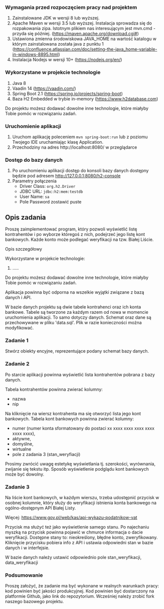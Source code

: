 ### Wymagania przed rozpoczęciem pracy nad projektem

1. Zainstalowane JDK w wersji 8 lub wyższej.
1. Apache Maven w wersji 3.5 lub wyższej. Instalacja sprowadza się do rozpakowania zipa. Istotnym plikiem nas interesującym jest mvn.cmd - przyda się później. (https://maven.apache.org/download.cgi#)
1. Ustawiona zmienna środowiskowa JAVA_HOME na wartość katalogu w którym zainstalowana została java z punktu 1 (https://confluence.atlassian.com/doc/setting-the-java_home-variable-in-windows-8895.html)
1. Instalacja Nodejs w wersji 10+ (https://nodejs.org/en/)

### Wykorzystane w projekcie technologie

1. Java 8
1. Vaadin 14 (https://vaadin.com/)
1. Spring Boot 2.1 (https://spring.io/projects/spring-boot)
1. Baza H2 Embedded w trybie in-memory (https://www.h2database.com)

Do projektu możesz dodawać dowolne inne technologie, które miałyby Tobie pomóc w rozwiązaniu zadań.

### Uruchomienie aplikacji

1. Uruchom aplikację poleceniem `mvn spring-boot:run` lub z poziomu Twojego IDE uruchamiając klasę Application. 
1. Przechodziny na adres http://localhost:8080/ w przeglądarce

### Dostęp do bazy danych

1. Po uruchomieniu aplikacji dostęp do konsoli bazy danych dostępny będzie pod adresem http://127.0.0.1:8080/h2-console
1. Parametry połączenia
    - Driver Class: `org.h2.Driver`
    - JDBC URL: `jdbc:h2:mem:testdb`
    - User Name: `sa`
    - Pole Password zostawić puste
    
    
## Opis zadania
Proszę zaimplementować program, który pozwoli wyświetlić listę kontrahentów i po wyborze któregoś z nich, podejrzeć jego listę kont bankowych. Każde konto może podlegać weryfikacji na tzw. Białej Liście.

Opis szczegółowy

Wykorzystane w projekcie technologie:
1. .....

Do projektu możesz dodawać dowolne inne technologie, które miałyby Tobie pomóc w rozwiązaniu zadań.

Aplikacja powinna być odporna na wszelkie wyjątki związane z bazą danych i API.

W bazie danych projektu są dwie tabele kontrahenci oraz ich konta bankowe. Tabele są tworzone za każdym razem od nowa w momencie 
uruchomienia aplikacji. To samo dotyczy danych. Schemat oraz dane są przechowywane w pliku 'data.sql'. Plik w razie konieczności można modyfikować.

### Zadanie 1
Stwórz obiekty encyjne, reprezentujące podany schemat bazy danych.

### Zadanie 2
Po starcie aplikacji powinna wyświetlić lista kontrahentów pobrana z bazy danych.

Tabela kontrahentów powinna zwierać kolumny:
- nazwa
- nip

Na kliknięcie na wiersz kontrahenta ma się otworzyć lista jego kont bankowych.
Tabela kont bankowych powinna zwierać kolumny:
- numer (numer konta sformatowany do postaci xx xxxx xxxx xxxx xxxx xxxx xxxx), 
- aktywne, 
- domyślne, 
- wirtualne
- pole z zadania 3 (stan_weryfiacji)

Prosimy zwrócić uwagę estetykę wyświetlania tj. szerokości, wyrównania, zwijanie się tekstu itp. 
Sposób wyświetlenie podglądu kont bankowych może być dowolny.

### Zadanie 3
Na liście kont bankowych, w każdym wierszu, trzeba udostępnić przycisk w osobnej kolumnie, który służy do weryfikacji istnienia konta bankowego na ogólno-dostępnym API Białej Listy. 

Więcej: https://www.gov.pl/web/kas/api-wykazu-podatnikow-vat

Przycisk ma służyć też jako wyświetlenie samego stanu. Po najechaniu myszką na przycisk powinna pojawić w chmurce informacja o dacie weryfikacji. Dostępne stany to: nieokreślony, błędne konto, zweryfikowany. Kliknięcie przycisku pobiera info z API i ustawia odpowiedni stan w bazie danych i w interfejsie.

W bazie danych należy ustawić odpowiednio pole stan_weryfikacji, data_weryfikacji

### Podsumowanie 
Proszę założyć, że zadanie ma być wykonane w realnych warunkach pracy: kod powinien być jakości produkcyjnej.
Kod powinien być dostarczony na platformie Github, jako link do repozytorium. Wcześniej należy zrobić fork naszego bazowego projektu.
